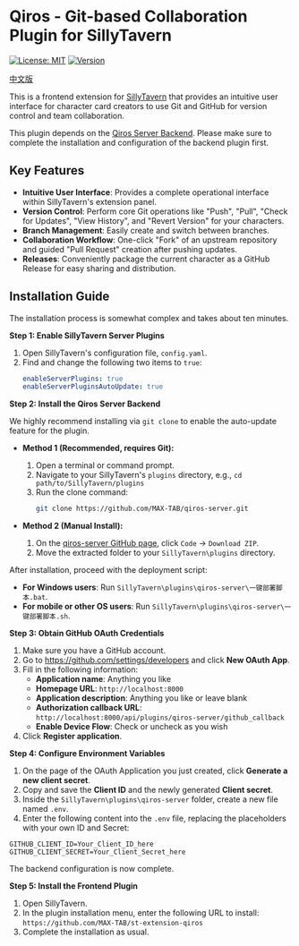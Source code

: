 # Qiros - Git-based Collaboration Plugin for SillyTavern

[![License: MIT](https://img.shields.io/badge/License-MIT-yellow.svg)](https://github.com/MAX-TAB/st-extension-qiros/blob/main/LICENSE)
[![Version](https://img.shields.io/badge/version-1.0.0-blue.svg)](https://github.com/MAX-TAB/st-extension-qiros)

[中文版](README.md)

This is a frontend extension for [SillyTavern](https://github.com/SillyTavern/SillyTavern) that provides an intuitive user interface for character card creators to use Git and GitHub for version control and team collaboration.

This plugin depends on the [Qiros Server Backend](https://github.com/MAX-TAB/qiros-server). Please make sure to complete the installation and configuration of the backend plugin first.

## Key Features

- **Intuitive User Interface**: Provides a complete operational interface within SillyTavern's extension panel.
- **Version Control**: Perform core Git operations like "Push", "Pull", "Check for Updates", "View History", and "Revert Version" for your characters.
- **Branch Management**: Easily create and switch between branches.
- **Collaboration Workflow**: One-click "Fork" of an upstream repository and guided "Pull Request" creation after pushing updates.
- **Releases**: Conveniently package the current character as a GitHub Release for easy sharing and distribution.

## Installation Guide

The installation process is somewhat complex and takes about ten minutes.

**Step 1: Enable SillyTavern Server Plugins**

1.  Open SillyTavern's configuration file, `config.yaml`.
2.  Find and change the following two items to `true`:
    ```yaml
    enableServerPlugins: true
    enableServerPluginsAutoUpdate: true
    ```

**Step 2: Install the Qiros Server Backend**

We highly recommend installing via `git clone` to enable the auto-update feature for the plugin.

- **Method 1 (Recommended, requires Git):**

  1.  Open a terminal or command prompt.
  2.  Navigate to your SillyTavern's `plugins` directory, e.g., `cd path/to/SillyTavern/plugins`
  3.  Run the clone command:
      ```bash
      git clone https://github.com/MAX-TAB/qiros-server.git
      ```

- **Method 2 (Manual Install):**
  1.  On the [qiros-server GitHub page](https://github.com/MAX-TAB/qiros-server), click `Code` -> `Download ZIP`.
  2.  Move the extracted folder to your `SillyTavern\plugins` directory.

After installation, proceed with the deployment script:

- **For Windows users**: Run `SillyTavern\plugins\qiros-server\一键部署脚本.bat`.
- **For mobile or other OS users**: Run `SillyTavern\plugins\qiros-server\一键部署脚本.sh`.

**Step 3: Obtain GitHub OAuth Credentials**

1.  Make sure you have a GitHub account.
2.  Go to https://github.com/settings/developers and click **New OAuth App**.
3.  Fill in the following information:
    - **Application name**: Anything you like
    - **Homepage URL**: `http://localhost:8000`
    - **Application description**: Anything you like or leave blank
    - **Authorization callback URL**: `http://localhost:8000/api/plugins/qiros-server/github_callback`
    - **Enable Device Flow**: Check or uncheck as you wish
4.  Click **Register application**.

**Step 4: Configure Environment Variables**

1.  On the page of the OAuth Application you just created, click **Generate a new client secret**.
2.  Copy and save the **Client ID** and the newly generated **Client secret**.
3.  Inside the `SillyTavern\plugins\qiros-server` folder, create a new file named `.env`.
4.  Enter the following content into the `.env` file, replacing the placeholders with your own ID and Secret:

```
GITHUB_CLIENT_ID=Your_Client_ID_here
GITHUB_CLIENT_SECRET=Your_Client_Secret_here
```

The backend configuration is now complete.

**Step 5: Install the Frontend Plugin**

1.  Open SillyTavern.
2.  In the plugin installation menu, enter the following URL to install:
    `https://github.com/MAX-TAB/st-extension-qiros`
3.  Complete the installation as usual.
